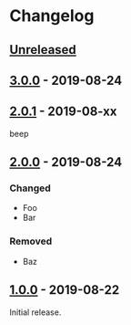 # Changelog

## [Unreleased][unreleased]

## [3.0.0] - 2019-08-24

## [2.0.1] - 2019-08-xx

beep

## [2.0.0] - 2019-08-24

### Changed

- Foo
- Bar

### Removed

- Baz

## [1.0.0] - 2019-08-22

Initial release.

[unreleased]: https://github.com/test/test/compare/v2.0.0...HEAD

[3.0.0]: https://github.com/test/test/compare/v2.0.1...v3.0.0

[2.0.1]: https://github.com/test/test/compare/v2.0.0...v2.0.1

[2.0.0]: https://github.com/test/test/compare/v1.0.0...v2.0.0

[1.0.0]: https://github.com/test/test/releases/tag/v1.0.0

